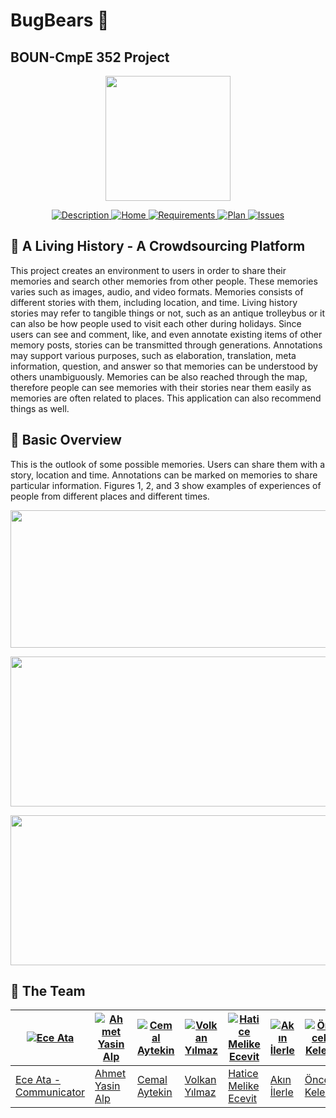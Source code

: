 # BugBears :ghost:
## BOUN-CmpE 352 Project
<p align="center">
<a href = "https://github.com/bounswe/bounswe2018group1/wiki"><img 
<img src="https://raw.githubusercontent.com/bounswe/bounswe2018group1/master/resources/group_icon.jpg" width="200" height="200"></a>
</p>

<p align="center">
    <a href="https://github.com/bounswe/bounswe2018group1/wiki/Project-Description">
        <img src="https://img.shields.io/badge/DESCRIPTION-ONLINE-e97e89.svg"
             alt="Description">
    </a>
    <a href="https://github.com/bounswe/bounswe2018group1/wiki">
        <img src="https://img.shields.io/badge/HOME-WIKI-e15361.svg"
             alt="Home">
    </a>
    <a href="https://github.com/bounswe/bounswe2018group1/wiki/Requirements">
        <img src="https://img.shields.io/badge/REQUIREMENTS-UP%20TO%20DATE-cc2435.svg"
             alt="Requirements">
    </a>
    <a href="https://github.com/bounswe/bounswe2018group1/raw/master/resources/Living%20History%20Project%20(2).pdf">
        <img src="https://img.shields.io/badge/PROJECT PLAN-UP TO DATE-a11c2a.svg"
             alt="Plan">
    </a>
    <a href="https://github.com/bounswe/bounswe2018group1/issues">
        <img src="https://img.shields.io/badge/ISSUES 44-CLOSED-76141e.svg"
             alt="Issues">
    </a>
</p>


## :tophat: A Living History - A Crowdsourcing Platform


This project creates an environment to users in order to share their memories and search other memories from other people. These memories varies such as images, audio, and video formats. Memories consists of different stories with them, including location, and time. Living history stories may refer to tangible things or not, such as an antique trolleybus or it can also be how people used to visit each other during holidays. Since users can see and comment, like, and even annotate existing items of other memory posts, stories can be transmitted through generations. Annotations may support various purposes, such as elaboration, translation, meta information, question, and answer so that memories can be understood by others unambiguously. Memories can be also reached through the map, therefore people can see memories with their stories near them easily as memories are often related to places. This application can also recommend things as well.

## :blue_book: Basic Overview

This is the outlook of some possible memories. Users can share them with a story, location and time. Annotations can be marked on memories to share particular information. Figures 1, 2, and 3 show examples of experiences of people from different places and different times.

<p align="center">
    <img src="https://raw.githubusercontent.com/bounswe/bounswe2018group1/master/resources/dresses_intro.png" width="640" height="220">
</p>
<p align="center">
    <img src="https://raw.githubusercontent.com/bounswe/bounswe2018group1/master/resources/pong_game_intro.png" width="540" height="240">
</p>
<p align="center">
    <img src="https://raw.githubusercontent.com/bounswe/bounswe2018group1/master/resources/trolleybus_intro.png" width="540" height="240">
</p>


## :beers: The Team


[![Ece Ata](https://avatars2.githubusercontent.com/u/25881738?s=400&v=4)](https://github.com/eceatata) | [![Ahmet Yasin Alp](https://avatars2.githubusercontent.com/u/16453361?s=400&v=4)](https://github.com/ahmetyalp) | [![Cemal Aytekin](https://avatars1.githubusercontent.com/u/32355806?s=400&v=4)](https://github.com/cemal-aytekin-2015400126) | [![Volkan Yılmaz](https://avatars2.githubusercontent.com/u/28186366?s=400&v=4)](https://github.com/yilmazvolkan) | [![Hatice Melike Ecevit](https://avatars3.githubusercontent.com/u/32355785?s=400&v=4)](https://github.com/hatice-ecevit-2016400138) | [![Akın İlerle](https://avatars0.githubusercontent.com/u/25388563?s=400&v=4)](https://github.com/akinilerle) | [![Öncel Keleş](https://avatars0.githubusercontent.com/u/31131763?s=400&v=4)](https://github.com/oncelkeles)  | [![Halil Samed Çıldır](https://avatars3.githubusercontent.com/u/8518589?s=400&v=4)](https://github.com/samedcildir) | [![Deniz Etkar](https://avatars3.githubusercontent.com/u/25102252?s=400&v=4)](https://github.com/denizetkar)
---|---|---|---|---|---|---|---|---
[Ece Ata - Communicator](https://github.com/bounswe/bounswe2018group1/wiki/Ece-Ata) | [Ahmet Yasin Alp](https://github.com/bounswe/bounswe2018group1/wiki/Ahmet-Yasin-Alp) | [Cemal Aytekin](https://github.com/bounswe/bounswe2018group1/wiki/Cemal-Aytekin) | [Volkan Yılmaz](https://github.com/bounswe/bounswe2018group1/wiki/Volkan-Yılmaz) | [Hatice Melike Ecevit](https://github.com/bounswe/bounswe2018group1/wiki/Hatice-Melike-Ecevit) | [Akın İlerle](https://github.com/bounswe/bounswe2018group1/wiki/Akın-İlerle) | [Öncel Keleş](https://github.com/bounswe/bounswe2018group1/wiki/Öncel-Keleş) | [Halil Samed Çıldır](https://github.com/bounswe/bounswe2018group1/wiki/Halil-Samed-Çıldır) | [Deniz Etkar](https://github.com/bounswe/bounswe2018group1/wiki/Deniz-Etkar)





